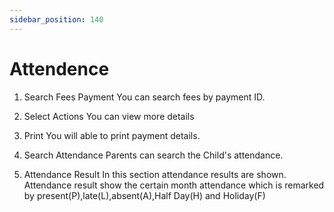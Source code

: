 ```yaml
---
sidebar_position: 140
---
```

 
# Attendence
1. Search Fees Payment
You can search fees by payment ID.

2. Select Actions
You can view more details

3. Print
 You will able to print payment details.

1. Search Attendance
Parents can search the Child's attendance.

2. Attendance Result
In this section attendance results are shown. Attendance result show the certain month attendance which is remarked by present(P),late(L),absent(A),Half Day(H) and Holiday(F)